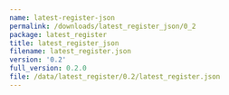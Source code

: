 ```yaml
---
name: latest-register-json
permalink: /downloads/latest_register_json/0_2
package: latest_register
title: latest_register_json
filename: latest_register.json
version: '0.2'
full_version: 0.2.0
file: /data/latest_register/0.2/latest_register.json
---
```

